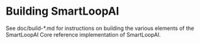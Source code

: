 Building SmartLoopAI
=============

See doc/build-*.md for instructions on building the various
elements of the SmartLoopAI Core reference implementation of SmartLoopAI.
